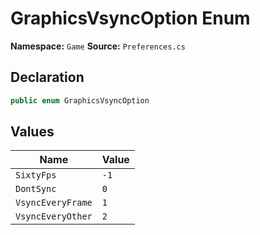 # GraphicsVsyncOption Enum

**Namespace:** `Game`
**Source:** `Preferences.cs`

## Declaration

```csharp
public enum GraphicsVsyncOption
```

## Values

| Name | Value |
|------|-------|
| `SixtyFps` | `-1` |
| `DontSync` | `0` |
| `VsyncEveryFrame` | `1` |
| `VsyncEveryOther` | `2` |

